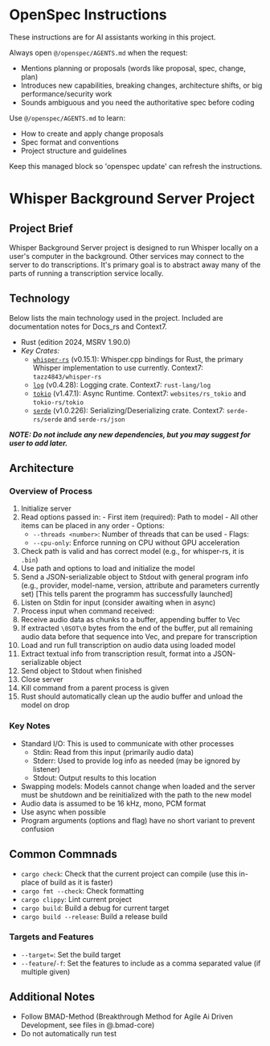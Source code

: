 <!-- OPENSPEC:START -->
# OpenSpec Instructions

These instructions are for AI assistants working in this project.

Always open `@/openspec/AGENTS.md` when the request:
- Mentions planning or proposals (words like proposal, spec, change, plan)
- Introduces new capabilities, breaking changes, architecture shifts, or big performance/security work
- Sounds ambiguous and you need the authoritative spec before coding

Use `@/openspec/AGENTS.md` to learn:
- How to create and apply change proposals
- Spec format and conventions
- Project structure and guidelines

Keep this managed block so 'openspec update' can refresh the instructions.

<!-- OPENSPEC:END -->

# Whisper Background Server Project

## Project Brief

Whisper Background Server project is designed to run Whisper locally on a user's computer in the background. Other services may connect to the server to do transcriptions. It's primary goal is to abstract away many of the parts of running a transcription service locally.

## Technology

Below lists the main technology used in the project. Included are documentation notes for Docs_rs and Context7.

- Rust (edition 2024, MSRV 1.90.0)
- _Key Crates:_
  - [`whisper-rs`](https://docs.rs/whisper-rs/) (v0.15.1): Whisper.cpp bindings for Rust, the primary Whisper implementation to use currently. Context7: `tazz4843/whisper-rs`
  - [`log`](https://docs.rs/crate/log/) (v0.4.28): Logging crate. Context7: `rust-lang/log`
  - [`tokio`](https://docs.rs/tokio) (v1.47.1): Async Runtime. Context7: `websites/rs_tokio` and `tokio-rs/tokio`
  - [`serde`](https://docs.rs/serde) (v1.0.226): Serializing/Deserializing crate. Context7: `serde-rs/serde` and `serde-rs/json`

_**NOTE: Do not include any new dependencies, but you may suggest for user to add later.**_

## Architecture

### Overview of Process

1. Initialize server
  1. Read options passed in:
    - First item (required): Path to model
    - All other items can be placed in any order
    - Options:
      - `--threads <number>`: Number of threads that can be used
    - Flags:
      - `--cpu-only`: Enforce running on CPU without GPU acceleration
  2. Check path is valid and has correct model (e.g., for whisper-rs, it is `.bin`)
  3. Use path and options to load and initialize the model
  4. Send a JSON-serializable object to Stdout with general program info (e.g., provider, model-name, version, attribute and parameters currently set) [This tells parent the programm has successfully launched]
2. Listen on Stdin for input (consider awaiting when in async)
3. Process input when command received:
  1. Receive audio data as chunks to a buffer, appending buffer to Vec
  2. If extracted `\0SOT\0` bytes from the end of the buffer, put all remaining audio data before that sequence into Vec, and prepare for transcription
  3. Load and run full transcription on audio data using loaded model
  4. Extract textual info from transcription result, format into a JSON-serializable object
  5. Send object to Stdout when finished
4. Close server
  1. Kill command from a parent process is given
  2. Rust should automatically clean up the audio buffer and unload the model on drop

### Key Notes

- Standard I/O: This is used to communicate with other processes
  - Stdin: Read from this input (primarily audio data)
  - Stderr: Used to provide log info as needed (may be ignored by listener)
  - Stdout: Output results to this location
- Swapping models: Models cannot change when loaded and the server must be shutdown and be reinitialized with the path to the new model
- Audio data is assumed to be 16 kHz, mono, PCM format
- Use async when possible
- Program arguments (options and flag) have no short variant to prevent confusion

## Common Commnads

- `cargo check`: Check that the current project can compile (use this in-place of build as it is faster)
- `cargo fmt --check`: Check formatting
- `cargo clippy`: Lint current project
- `cargo build`: Build a debug for current target
- `cargo build --release`: Build a release build

### Targets and Features

- `--target=`: Set the build target
- `--feature`/`-f`: Set the features to include as a comma separated value (if multiple given)

## Additional Notes

- Follow BMAD-Method (Breakthrough Method for Agile Ai Driven Development, see files in @.bmad-core)
- Do not automatically run test